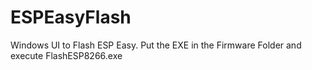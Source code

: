 # ESPEasyFlash

Windows UI to Flash ESP Easy.
Put the EXE in the Firmware Folder and execute FlashESP8266.exe
